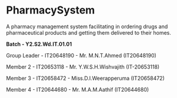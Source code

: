 # PharmacySystem
A pharmacy management system facilitating in ordering drugs and pharmaceutical products and getting them delivered to their homes.

**Batch - Y2.S2.Wd.IT.01.01**

Group Leader - IT20648190 - Mr. M.N.T.Ahmed (IT20648190)

Member 2 - IT20653118 - Mr. Y.W.S.H.Wishvajith (IT-20653118)

Member 3 - IT20658472 - Miss.D.I.Weerapperuma (IT20658472)

Member 4 - IT20644680 - Mr. M.A.M.Aathif (IT20644680)
